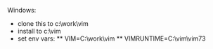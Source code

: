Windows:

* clone this to c:\work\vim
* install to c:\vim
* set env vars:
** VIM=C:\work\vim
** VIMRUNTIME=C:\vim\vim73

